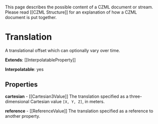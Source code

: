 This page describes the possible content of a CZML document or stream.  Please read [[CZML Structure]] for an explanation of how a CZML document is put together.

# Translation

A translational offset which can optionally vary over time.

**Extends**: [[InterpolatableProperty]]

**Interpolatable**: yes

## Properties

**cartesian** - [[Cartesian3Value]]
The translation specified as a three-dimensional Cartesian value `[X, Y, Z]`, in meters.


**reference** - [[ReferenceValue]]
The translation specified as a reference to another property.


